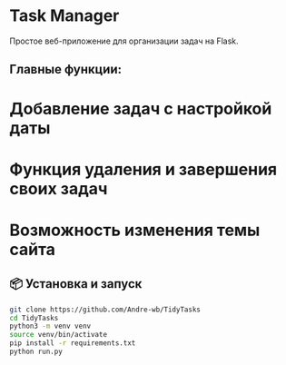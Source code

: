 # Task Manager


Простое веб-приложение для организации задач на Flask.
## Главные функции:
# Добавление задач с настройкой даты
# Функция удаления и завершения своих задач
# Возможность изменения темы сайта

## 📦 Установка и запуск

```bash
git clone https://github.com/Andre-wb/TidyTasks
cd TidyTasks
python3 -m venv venv
source venv/bin/activate
pip install -r requirements.txt
python run.py
